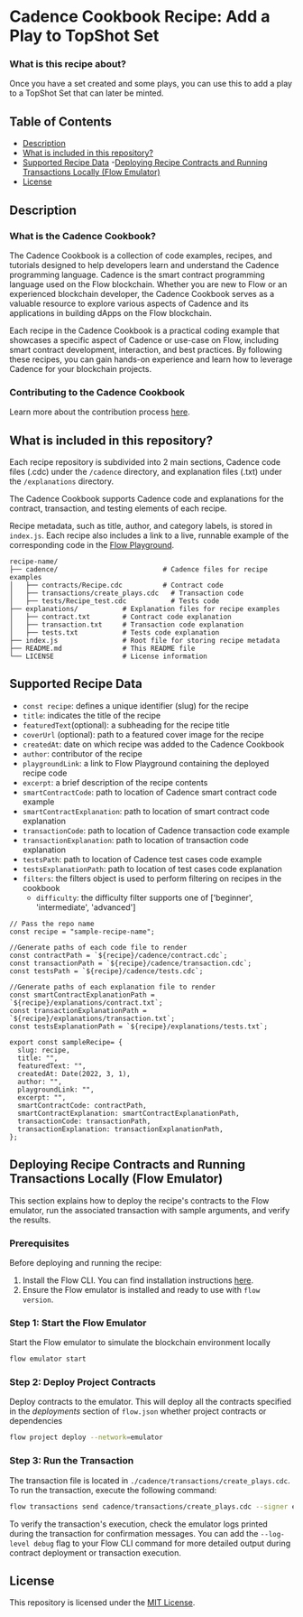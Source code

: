 # Cadence Cookbook Recipe: Add a Play to TopShot Set

### What is this recipe about?

Once you have a set created and some plays, you can use this to add a play to a TopShot Set that can later be minted.

## Table of Contents

- [Description](#description)
- [What is included in this repository?](#what-is-included-in-this-repository)
- [Supported Recipe Data](#recipe-data)
-[Deploying Recipe Contracts and Running Transactions Locally (Flow Emulator)](#deploying-recipe-contracts-and-running-transactions-locally-flow-emulator)
- [License](#license)

## Description

### What is the Cadence Cookbook?

The Cadence Cookbook is a collection of code examples, recipes, and tutorials designed to help developers learn and understand the Cadence programming language. Cadence is the smart contract programming language used on the Flow blockchain. Whether you are new to Flow or an experienced blockchain developer, the Cadence Cookbook serves as a valuable resource to explore various aspects of Cadence and its applications in building dApps on the Flow blockchain.

Each recipe in the Cadence Cookbook is a practical coding example that showcases a specific aspect of Cadence or use-case on Flow, including smart contract development, interaction, and best practices. By following these recipes, you can gain hands-on experience and learn how to leverage Cadence for your blockchain projects.

### Contributing to the Cadence Cookbook

Learn more about the contribution process [here](https://github.com/onflow/cadence-cookbook/blob/main/contribute.md).

## What is included in this repository?

Each recipe repository is subdivided into 2 main sections, Cadence code files (.cdc) under the `/cadence` directory, and explanation files (.txt) under the `/explanations` directory.

The Cadence Cookbook supports Cadence code and explanations for the contract, transaction, and testing elements of each recipe.

Recipe metadata, such as title, author, and category labels, is stored in `index.js`. Each recipe also includes a link to a live, runnable example of the corresponding code in the [Flow Playground](https://play.flow.com).

```
recipe-name/
├── cadence/                          # Cadence files for recipe examples
│   ├── contracts/Recipe.cdc          # Contract code
│   ├── transactions/create_plays.cdc   # Transaction code
│   ├── tests/Recipe_test.cdc           # Tests code
├── explanations/           # Explanation files for recipe examples
│   ├── contract.txt        # Contract code explanation
│   ├── transaction.txt     # Transaction code explanation
│   ├── tests.txt           # Tests code explanation
├── index.js                # Root file for storing recipe metadata
├── README.md               # This README file
└── LICENSE                 # License information
```

## Supported Recipe Data

- `const recipe`: defines a unique identifier (slug) for the recipe
- `title`: indicates the title of the recipe
- `featuredText`(optional): a subheading for the recipe title
- `coverUrl` (optional): path to a featured cover image for the recipe
- `createdAt`: date on which recipe was added to the Cadence Cookbook
- `author`: contributor of the recipe
- `playgroundLink`: a link to Flow Playground containing the deployed recipe code
- `excerpt`: a brief description of the recipe contents
- `smartContractCode`: path to location of Cadence smart contract code example
- `smartContractExplanation`: path to location of smart contract code explanation
- `transactionCode`: path to location of Cadence transaction code example
- `transactionExplanation`: path to location of transaction code explanation
- `testsPath`: path to location of Cadence test cases code example
- `testsExplanationPath`: path to location of test cases code explanation
- `filters`: the filters object is used to perform filtering on recipes in the cookbook
    - `difficulty`: the difficulty filter supports one of ['beginner', 'intermediate', 'advanced']


```
// Pass the repo name
const recipe = "sample-recipe-name";

//Generate paths of each code file to render
const contractPath = `${recipe}/cadence/contract.cdc`;
const transactionPath = `${recipe}/cadence/transaction.cdc`;
const testsPath = `${recipe}/cadence/tests.cdc`;

//Generate paths of each explanation file to render
const smartContractExplanationPath = `${recipe}/explanations/contract.txt`;
const transactionExplanationPath = `${recipe}/explanations/transaction.txt`;
const testsExplanationPath = `${recipe}/explanations/tests.txt`;

export const sampleRecipe= {
  slug: recipe,
  title: "",
  featuredText: "",
  createdAt: Date(2022, 3, 1),
  author: "",
  playgroundLink: "",
  excerpt: "",
  smartContractCode: contractPath,
  smartContractExplanation: smartContractExplanationPath,
  transactionCode: transactionPath,
  transactionExplanation: transactionExplanationPath,
};
```
## Deploying Recipe Contracts and Running Transactions Locally (Flow Emulator)

This section explains how to deploy the recipe's contracts to the Flow emulator, run the associated transaction with sample arguments, and verify the results.

### Prerequisites

Before deploying and running the recipe:

1. Install the Flow CLI. You can find installation instructions [here](https://docs.onflow.org/flow-cli/install/).
2. Ensure the Flow emulator is installed and ready to use with `flow version`.

### Step 1: Start the Flow Emulator

Start the Flow emulator to simulate the blockchain environment locally

```bash
flow emulator start
```

### Step 2: Deploy Project Contracts

Deploy contracts to the emulator. This will deploy all the contracts specified in the _deployments_ section of `flow.json` whether project contracts or dependencies

```bash
flow project deploy --network=emulator                                  
```

### Step 3: Run the Transaction

The transaction file is located in `./cadence/transactions/create_plays.cdc`. To run the transaction, execute the following command:

```bash
flow transactions send cadence/transactions/create_plays.cdc --signer emulator-account
```

To verify the transaction's execution, check the emulator logs printed during the transaction for confirmation messages. You can add the `--log-level debug` flag to your Flow CLI command for more detailed output during contract deployment or transaction execution.

## License

This repository is licensed under the [MIT License](LICENSE).
